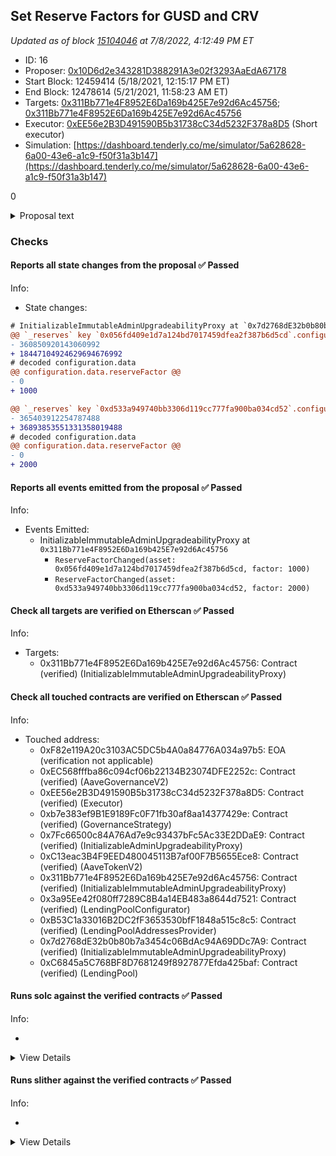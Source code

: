 ## Set Reserve Factors for GUSD and CRV

_Updated as of block [15104046](https://etherscan.io/block/15104046) at 7/8/2022, 4:12:49 PM ET_

- ID: 16
- Proposer: [0x10D6d2e343281D388291A3e02f3293AaEdA67178](https://etherscan.io/address/0x10D6d2e343281D388291A3e02f3293AaEdA67178)
- Start Block: 12459414 (5/18/2021, 12:15:17 PM ET)
- End Block: 12478614 (5/21/2021, 11:58:23 AM ET)
- Targets: [0x311Bb771e4F8952E6Da169b425E7e92d6Ac45756](https://etherscan.io/address/0x311Bb771e4F8952E6Da169b425E7e92d6Ac45756#code); [0x311Bb771e4F8952E6Da169b425E7e92d6Ac45756](https://etherscan.io/address/0x311Bb771e4F8952E6Da169b425E7e92d6Ac45756#code)
- Executor: [0xEE56e2B3D491590B5b31738cC34d5232F378a8D5](https://etherscan.io/address/0xEE56e2B3D491590B5b31738cC34d5232F378a8D5) (Short executor)
- Simulation: [https://dashboard.tenderly.co/me/simulator/5a628628-6a00-43e6-a1c9-f50f31a3b147](https://dashboard.tenderly.co/me/simulator/5a628628-6a00-43e6-a1c9-f50f31a3b147)

0

<details>
  <summary>Proposal text</summary>

## AIP rationale

The reserveFactor allows the FeeCollector smart contract to receive a part of interests paid by takers of liquidity, each asset on AAve has it's own reserveFactor set.

AIP-5 and AIP-6 creators didn't set a reserve factor for GUSD and CRV, which means protocol is not receiving anything from the outstanding debt on these assets.

This AIP purpose is to update the reserveFactor of the assets GUSD and CRV.

- GUSD from 0% to 10%

- CRV from 0% to 20%

# ARC content in short

- Set ReserveFactor for GUSD to 10% and CRV to 20%

# Relevant Links

- AIP-5 CRV Listing https://app.aave.com/governance/0-QmNfU4FMdQriJVQeqQTNxgY63iSJVh8yCJf8aFDkQDjaLQ

- AIP-6 GUSD Listing https://app.aave.com/governance/1-QmQ5tK5cgVE9nws1NCSqd5gn4sxiEvWra3G4mXHZg8pnMR

- Aavenomics : https://docs.aave.com/aavenomics/

## Implementations details

call setReserveFactor(0x056fd409e1d7a124bd7017459dfea2f387b6d5cd, 1000)
call setReserveFactor(0xD533a949740bb3306d119CC777fa900bA034cd52, 2000)

On the lending pool configurator contract

https://etherscan.io/address/0x311bb771e4f8952e6da169b425e7e92d6ac45756

## Copyright

Copyright and related rights waived via [CC0](https://creativecommons.org/publicdomain/zero/1.0/).

</details>

### Checks

#### Reports all state changes from the proposal ✅ Passed

Info:

- State changes:

```diff
# InitializableImmutableAdminUpgradeabilityProxy at `0x7d2768dE32b0b80b7a3454c06BdAc94A69DDc7A9`
@@ `_reserves` key `0x056fd409e1d7a124bd7017459dfea2f387b6d5cd`.configuration.data @@
- 360850920143060992
+ 18447104924629694676992
# decoded configuration.data
@@ configuration.data.reserveFactor @@
- 0
+ 1000

@@ `_reserves` key `0xd533a949740bb3306d119cc777fa900ba034cd52`.configuration.data @@
- 365403912254787488
+ 36893853551331358019488
# decoded configuration.data
@@ configuration.data.reserveFactor @@
- 0
+ 2000

```

#### Reports all events emitted from the proposal ✅ Passed

Info:

- Events Emitted:
  - InitializableImmutableAdminUpgradeabilityProxy at `0x311Bb771e4F8952E6Da169b425E7e92d6Ac45756`
    - `ReserveFactorChanged(asset: 0x056fd409e1d7a124bd7017459dfea2f387b6d5cd, factor: 1000)`
    - `ReserveFactorChanged(asset: 0xd533a949740bb3306d119cc777fa900ba034cd52, factor: 2000)`

#### Check all targets are verified on Etherscan ✅ Passed

Info:

- Targets:
  - 0x311Bb771e4F8952E6Da169b425E7e92d6Ac45756: Contract (verified) (InitializableImmutableAdminUpgradeabilityProxy)

#### Check all touched contracts are verified on Etherscan ✅ Passed

Info:

- Touched address:
  - 0xF82e119A20c3103AC5DC5b4A0a84776A034a97b5: EOA (verification not applicable)
  - 0xEC568fffba86c094cf06b22134B23074DFE2252c: Contract (verified) (AaveGovernanceV2)
  - 0xEE56e2B3D491590B5b31738cC34d5232F378a8D5: Contract (verified) (Executor)
  - 0xb7e383ef9B1E9189Fc0F71fb30af8aa14377429e: Contract (verified) (GovernanceStrategy)
  - 0x7Fc66500c84A76Ad7e9c93437bFc5Ac33E2DDaE9: Contract (verified) (InitializableAdminUpgradeabilityProxy)
  - 0xC13eac3B4F9EED480045113B7af00F7B5655Ece8: Contract (verified) (AaveTokenV2)
  - 0x311Bb771e4F8952E6Da169b425E7e92d6Ac45756: Contract (verified) (InitializableImmutableAdminUpgradeabilityProxy)
  - 0x3a95Ee42f080ff7289C8B4a14EB483a8644d7521: Contract (verified) (LendingPoolConfigurator)
  - 0xB53C1a33016B2DC2fF3653530bfF1848a515c8c5: Contract (verified) (LendingPoolAddressesProvider)
  - 0x7d2768dE32b0b80b7a3454c06BdAc94A69DDc7A9: Contract (verified) (InitializableImmutableAdminUpgradeabilityProxy)
  - 0xC6845a5C768BF8D7681249f8927877Efda425baf: Contract (verified) (LendingPool)

#### Runs solc against the verified contracts ✅ Passed

Info:

-

<details>
<summary>View Details</summary>
Compiler warnings for InitializableImmutableAdminUpgradeabilityProxy at `0x311Bb771e4F8952E6Da169b425E7e92d6Ac45756`

<details>
<summary>View warnings for InitializableImmutableAdminUpgradeabilityProxy at `0x311Bb771e4F8952E6Da169b425E7e92d6Ac45756`</summary>

```
ERROR:CryticCompile:Etherscan API rate limit exceeded
ERROR:CryticCompile:Etherscan api rate limit exceeded
```

</details>

- Compiler warnings for LendingPoolConfigurator at `0x3a95Ee42f080ff7289C8B4a14EB483a8644d7521`

<details>
<summary>View warnings for LendingPoolConfigurator at `0x3a95Ee42f080ff7289C8B4a14EB483a8644d7521`</summary>

```
WARNING:CryticCompile:Warning: contracts/dependencies/openzeppelin/upgradeability/InitializableUpgradeabilityProxy.sol:11:1: Warning: This contract has a payable fallback function, but no receive ether function. Consider adding a receive ether function.
contract InitializableUpgradeabilityProxy is BaseUpgradeabilityProxy {
^ (Relevant source part starts here and spans across multiple lines).
contracts/dependencies/openzeppelin/upgradeability/Proxy.sol:16:3: The payable fallback function is defined here.
  fallback() external payable {
  ^ (Relevant source part starts here and spans across multiple lines).

Warning: contracts/protocol/libraries/aave-upgradeability/BaseImmutableAdminUpgradeabilityProxy.sol:16:1: Warning: This contract has a payable fallback function, but no receive ether function. Consider adding a receive ether function.
contract BaseImmutableAdminUpgradeabilityProxy is BaseUpgradeabilityProxy {
^ (Relevant source part starts here and spans across multiple lines).
contracts/dependencies/openzeppelin/upgradeability/Proxy.sol:16:3: The payable fallback function is defined here.
  fallback() external payable {
  ^ (Relevant source part starts here and spans across multiple lines).

Warning: contracts/protocol/libraries/aave-upgradeability/InitializableImmutableAdminUpgradeabilityProxy.sol:11:1: Warning: This contract has a payable fallback function, but no receive ether function. Consider adding a receive ether function.
contract InitializableImmutableAdminUpgradeabilityProxy is
^ (Relevant source part starts here and spans across multiple lines).
contracts/dependencies/openzeppelin/upgradeability/Proxy.sol:16:3: The payable fallback function is defined here.
  fallback() external payable {
  ^ (Relevant source part starts here and spans across multiple lines).


```

</details>

- Compiler warnings for InitializableImmutableAdminUpgradeabilityProxy at `0x7d2768dE32b0b80b7a3454c06BdAc94A69DDc7A9`

<details>
<summary>View warnings for InitializableImmutableAdminUpgradeabilityProxy at `0x7d2768dE32b0b80b7a3454c06BdAc94A69DDc7A9`</summary>

```
WARNING:CryticCompile:Warning: contracts/dependencies/openzeppelin/upgradeability/InitializableUpgradeabilityProxy.sol:11:1: Warning: This contract has a payable fallback function, but no receive ether function. Consider adding a receive ether function.
contract InitializableUpgradeabilityProxy is BaseUpgradeabilityProxy {
^ (Relevant source part starts here and spans across multiple lines).
contracts/dependencies/openzeppelin/upgradeability/Proxy.sol:16:3: The payable fallback function is defined here.
  fallback() external payable {
  ^ (Relevant source part starts here and spans across multiple lines).

Warning: contracts/protocol/libraries/aave-upgradeability/BaseImmutableAdminUpgradeabilityProxy.sol:16:1: Warning: This contract has a payable fallback function, but no receive ether function. Consider adding a receive ether function.
contract BaseImmutableAdminUpgradeabilityProxy is BaseUpgradeabilityProxy {
^ (Relevant source part starts here and spans across multiple lines).
contracts/dependencies/openzeppelin/upgradeability/Proxy.sol:16:3: The payable fallback function is defined here.
  fallback() external payable {
  ^ (Relevant source part starts here and spans across multiple lines).

Warning: contracts/protocol/libraries/aave-upgradeability/InitializableImmutableAdminUpgradeabilityProxy.sol:11:1: Warning: This contract has a payable fallback function, but no receive ether function. Consider adding a receive ether function.
contract InitializableImmutableAdminUpgradeabilityProxy is
^ (Relevant source part starts here and spans across multiple lines).
contracts/dependencies/openzeppelin/upgradeability/Proxy.sol:16:3: The payable fallback function is defined here.
  fallback() external payable {
  ^ (Relevant source part starts here and spans across multiple lines).


```

</details>

- Compiler warnings for InitializableAdminUpgradeabilityProxy at `0x7Fc66500c84A76Ad7e9c93437bFc5Ac33E2DDaE9`

<details>
<summary>View warnings for InitializableAdminUpgradeabilityProxy at `0x7Fc66500c84A76Ad7e9c93437bFc5Ac33E2DDaE9`</summary>

```
ERROR:CryticCompile:Etherscan API rate limit exceeded
ERROR:CryticCompile:Etherscan api rate limit exceeded
```

</details>

- Compiler warnings for LendingPoolAddressesProvider at `0xB53C1a33016B2DC2fF3653530bfF1848a515c8c5`

<details>
<summary>View warnings for LendingPoolAddressesProvider at `0xB53C1a33016B2DC2fF3653530bfF1848a515c8c5`</summary>

```
ERROR:CryticCompile:Etherscan API rate limit exceeded
ERROR:CryticCompile:Etherscan api rate limit exceeded
```

</details>

- No compiler warnings for GovernanceStrategy at `0xb7e383ef9B1E9189Fc0F71fb30af8aa14377429e`
- Compiler warnings for AaveTokenV2 (Aave Token) at `0xC13eac3B4F9EED480045113B7af00F7B5655Ece8`

<details>
<summary>View warnings for AaveTokenV2 (Aave Token) at `0xC13eac3B4F9EED480045113B7af00F7B5655Ece8`</summary>

```
ERROR:CryticCompile:Etherscan API rate limit exceeded
ERROR:CryticCompile:Etherscan api rate limit exceeded
```

</details>

- Compiler warnings for LendingPool at `0xC6845a5C768BF8D7681249f8927877Efda425baf`

<details>
<summary>View warnings for LendingPool at `0xC6845a5C768BF8D7681249f8927877Efda425baf`</summary>

```
ERROR:CryticCompile:Etherscan API rate limit exceeded
ERROR:CryticCompile:Etherscan api rate limit exceeded
```

</details>

</details>

#### Runs slither against the verified contracts ✅ Passed

Info:

-

<details>
<summary>View Details</summary>
Slither report for InitializableImmutableAdminUpgradeabilityProxy at `0x311Bb771e4F8952E6Da169b425E7e92d6Ac45756`

<details>
<summary>View report for InitializableImmutableAdminUpgradeabilityProxy at `0x311Bb771e4F8952E6Da169b425E7e92d6Ac45756`</summary>

```
Etherscan API rate limit exceeded
Traceback (most recent call last):
  File "/opt/hostedtoolcache/Python/3.10.5/x64/lib/python3.10/site-packages/slither/__main__.py", line 744, in main_impl
    ) = process_all(filename, args, detector_classes, printer_classes)
  File "/opt/hostedtoolcache/Python/3.10.5/x64/lib/python3.10/site-packages/slither/__main__.py", line 76, in process_all
    compilations = compile_all(target, **vars(args))
  File "/opt/hostedtoolcache/Python/3.10.5/x64/lib/python3.10/site-packages/crytic_compile/crytic_compile.py", line 637, in compile_all
    compilations.append(CryticCompile(target, **kwargs))
  File "/opt/hostedtoolcache/Python/3.10.5/x64/lib/python3.10/site-packages/crytic_compile/crytic_compile.py", line 117, in __init__
    self._compile(**kwargs)
  File "/opt/hostedtoolcache/Python/3.10.5/x64/lib/python3.10/site-packages/crytic_compile/crytic_compile.py", line 548, in _compile
    self._platform.compile(self, **kwargs)
  File "/opt/hostedtoolcache/Python/3.10.5/x64/lib/python3.10/site-packages/crytic_compile/platform/etherscan.py", line 248, in compile
    raise InvalidCompilation("Etherscan api rate limit exceeded")
crytic_compile.platform.exceptions.InvalidCompilation: Etherscan api rate limit exceeded
None
Error in 0x311Bb771e4F8952E6Da169b425E7e92d6Ac45756
Traceback (most recent call last):
  File "/opt/hostedtoolcache/Python/3.10.5/x64/lib/python3.10/site-packages/slither/__main__.py", line 744, in main_impl
    ) = process_all(filename, args, detector_classes, printer_classes)
  File "/opt/hostedtoolcache/Python/3.10.5/x64/lib/python3.10/site-packages/slither/__main__.py", line 76, in process_all
    compilations = compile_all(target, **vars(args))
  File "/opt/hostedtoolcache/Python/3.10.5/x64/lib/python3.10/site-packages/crytic_compile/crytic_compile.py", line 637, in compile_all
    compilations.append(CryticCompile(target, **kwargs))
  File "/opt/hostedtoolcache/Python/3.10.5/x64/lib/python3.10/site-packages/crytic_compile/crytic_compile.py", line 117, in __init__
    self._compile(**kwargs)
  File "/opt/hostedtoolcache/Python/3.10.5/x64/lib/python3.10/site-packages/crytic_compile/crytic_compile.py", line 548, in _compile
    self._platform.compile(self, **kwargs)
  File "/opt/hostedtoolcache/Python/3.10.5/x64/lib/python3.10/site-packages/crytic_compile/platform/etherscan.py", line 248, in compile
    raise InvalidCompilation("Etherscan api rate limit exceeded")
crytic_compile.platform.exceptions.InvalidCompilation: Etherscan api rate limit exceeded

```

</details>

- Slither report for LendingPoolConfigurator at `0x3a95Ee42f080ff7289C8B4a14EB483a8644d7521`

<details>
<summary>View report for LendingPoolConfigurator at `0x3a95Ee42f080ff7289C8B4a14EB483a8644d7521`</summary>

```
Warning: contracts/dependencies/openzeppelin/upgradeability/InitializableUpgradeabilityProxy.sol:11:1: Warning: This contract has a payable fallback function, but no receive ether function. Consider adding a receive ether function.
contract InitializableUpgradeabilityProxy is BaseUpgradeabilityProxy {
^ (Relevant source part starts here and spans across multiple lines).
contracts/dependencies/openzeppelin/upgradeability/Proxy.sol:16:3: The payable fallback function is defined here.
  fallback() external payable {
  ^ (Relevant source part starts here and spans across multiple lines).

Warning: contracts/protocol/libraries/aave-upgradeability/BaseImmutableAdminUpgradeabilityProxy.sol:16:1: Warning: This contract has a payable fallback function, but no receive ether function. Consider adding a receive ether function.
contract BaseImmutableAdminUpgradeabilityProxy is BaseUpgradeabilityProxy {
^ (Relevant source part starts here and spans across multiple lines).
contracts/dependencies/openzeppelin/upgradeability/Proxy.sol:16:3: The payable fallback function is defined here.
  fallback() external payable {
  ^ (Relevant source part starts here and spans across multiple lines).

Warning: contracts/protocol/libraries/aave-upgradeability/InitializableImmutableAdminUpgradeabilityProxy.sol:11:1: Warning: This contract has a payable fallback function, but no receive ether function. Consider adding a receive ether function.
contract InitializableImmutableAdminUpgradeabilityProxy is
^ (Relevant source part starts here and spans across multiple lines).
contracts/dependencies/openzeppelin/upgradeability/Proxy.sol:16:3: The payable fallback function is defined here.
  fallback() external payable {
  ^ (Relevant source part starts here and spans across multiple lines).


[91m
InitializableUpgradeabilityProxy.initialize(address,bytes) (contracts/dependencies/openzeppelin/upgradeability/InitializableUpgradeabilityProxy.sol#20-28) uses delegatecall to a input-controlled function id
	- (success) = _logic.delegatecall(_data) (contracts/dependencies/openzeppelin/upgradeability/InitializableUpgradeabilityProxy.sol#25)
Reference: https://github.com/crytic/slither/wiki/Detector-Documentation#controlled-delegatecall[0m
[93m
LendingPoolConfigurator._checkNoLiquidity(address) (contracts/protocol/lendingpool/LendingPoolConfigurator.sol#552-561) uses a dangerous strict equality:
	- require(bool,string)(availableLiquidity == 0 && reserveData.currentLiquidityRate == 0,Errors.LPC_RESERVE_LIQUIDITY_NOT_0) (contracts/protocol/lendingpool/LendingPoolConfigurator.sol#557-560)
Reference: https://github.com/crytic/slither/wiki/Detector-Documentation#dangerous-strict-equalities[0m
[92m
BaseImmutableAdminUpgradeabilityProxy.constructor(address).admin (contracts/protocol/libraries/aave-upgradeability/BaseImmutableAdminUpgradeabilityProxy.sol#19) shadows:
	- BaseImmutableAdminUpgradeabilityProxy.admin() (contracts/protocol/libraries/aave-upgradeability/BaseImmutableAdminUpgradeabilityProxy.sol#34-36) (function)
InitializableImmutableAdminUpgradeabilityProxy.constructor(address).admin (contracts/protocol/libraries/aave-upgradeability/InitializableImmutableAdminUpgradeabilityProxy.sol#15) shadows:
	- BaseImmutableAdminUpgradeabilityProxy.admin() (contracts/protocol/libraries/aave-upgradeability/BaseImmutableAdminUpgradeabilityProxy.sol#34-36) (function)
Reference: https://github.com/crytic/slither/wiki/Detector-Documentation#local-variable-shadowing[0m
[92m
InitializableUpgradeabilityProxy.initialize(address,bytes)._logic (contracts/dependencies/openzeppelin/upgradeability/InitializableUpgradeabilityProxy.sol#20) lacks a zero-check on :
		- (success) = _logic.delegatecall(_data) (contracts/dependencies/openzeppelin/upgradeability/InitializableUpgradeabilityProxy.sol#25)
BaseImmutableAdminUpgradeabilityProxy.upgradeToAndCall(address,bytes).newImplementation (contracts/protocol/libraries/aave-upgradeability/BaseImmutableAdminUpgradeabilityProxy.sol#63) lacks a zero-check on :
		- (success) = newImplementation.delegatecall(data) (contracts/protocol/libraries/aave-upgradeability/BaseImmutableAdminUpgradeabilityProxy.sol#69)
Reference: https://github.com/crytic/slither/wiki/Detector-Documentation#missing-zero-address-validation[0m
[92m
Modifier BaseImmutableAdminUpgradeabilityProxy.ifAdmin() (contracts/protocol/libraries/aave-upgradeability/BaseImmutableAdminUpgradeabilityProxy.sol#23-29) does not always execute _; or revertReference: https://github.com/crytic/slither/wiki/Detector-Documentation#incorrect-modifier[0m
[92m
Reentrancy in LendingPoolConfigurator.activateReserve(address) (contracts/protocol/lendingpool/LendingPoolConfigurator.sol#421-429):
	External calls:
	- pool.setConfiguration(asset,currentConfig.data) (contracts/protocol/lendingpool/LendingPoolConfigurator.sol#426)
	Event emitted after the call(s):
	- ReserveActivated(asset) (contracts/protocol/lendingpool/LendingPoolConfigurator.sol#428)
Reentrancy in LendingPoolConfigurator.configureReserveAsCollateral(address,uint256,uint256,uint256) (contracts/protocol/lendingpool/LendingPoolConfigurator.sol#345-387):
	External calls:
	- pool.setConfiguration(asset,currentConfig.data) (contracts/protocol/lendingpool/LendingPoolConfigurator.sol#384)
	Event emitted after the call(s):
	- CollateralConfigurationChanged(asset,ltv,liquidationThreshold,liquidationBonus) (contracts/protocol/lendingpool/LendingPoolConfigurator.sol#386)
Reentrancy in LendingPoolConfigurator.deactivateReserve(address) (contracts/protocol/lendingpool/LendingPoolConfigurator.sol#435-445):
	External calls:
	- pool.setConfiguration(asset,currentConfig.data) (contracts/protocol/lendingpool/LendingPoolConfigurator.sol#442)
	Event emitted after the call(s):
	- ReserveDeactivated(asset) (contracts/protocol/lendingpool/LendingPoolConfigurator.sol#444)
Reentrancy in LendingPoolConfigurator.disableBorrowingOnReserve(address) (contracts/protocol/lendingpool/LendingPoolConfigurator.sol#327-334):
	External calls:
	- pool.setConfiguration(asset,currentConfig.data) (contracts/protocol/lendingpool/LendingPoolConfigurator.sol#332)
	Event emitted after the call(s):
	- BorrowingDisabledOnReserve(asset) (contracts/protocol/lendingpool/LendingPoolConfigurator.sol#333)
Reentrancy in LendingPoolConfigurator.disableReserveStableRate(address) (contracts/protocol/lendingpool/LendingPoolConfigurator.sol#407-415):
	External calls:
	- pool.setConfiguration(asset,currentConfig.data) (contracts/protocol/lendingpool/LendingPoolConfigurator.sol#412)
	Event emitted after the call(s):
	- StableRateDisabledOnReserve(asset) (contracts/protocol/lendingpool/LendingPoolConfigurator.sol#414)
Reentrancy in LendingPoolConfigurator.enableBorrowingOnReserve(address,bool) (contracts/protocol/lendingpool/LendingPoolConfigurator.sol#309-321):
	External calls:
	- pool.setConfiguration(asset,currentConfig.data) (contracts/protocol/lendingpool/LendingPoolConfigurator.sol#318)
	Event emitted after the call(s):
	- BorrowingEnabledOnReserve(asset,stableBorrowRateEnabled) (contracts/protocol/lendingpool/LendingPoolConfigurator.sol#320)
Reentrancy in LendingPoolConfigurator.enableReserveStableRate(address) (contracts/protocol/lendingpool/LendingPoolConfigurator.sol#393-401):
	External calls:
	- pool.setConfiguration(asset,currentConfig.data) (contracts/protocol/lendingpool/LendingPoolConfigurator.sol#398)
	Event emitted after the call(s):
	- StableRateEnabledOnReserve(asset) (contracts/protocol/lendingpool/LendingPoolConfigurator.sol#400)
Reentrancy in LendingPoolConfigurator.freezeReserve(address) (contracts/protocol/lendingpool/LendingPoolConfigurator.sol#452-460):
	External calls:
	- pool.setConfiguration(asset,currentConfig.data) (contracts/protocol/lendingpool/LendingPoolConfigurator.sol#457)
	Event emitted after the call(s):
	- ReserveFrozen(asset) (contracts/protocol/lendingpool/LendingPoolConfigurator.sol#459)
Reentrancy in LendingPoolConfigurator.initReserve(address,address,address,uint8,address) (contracts/protocol/lendingpool/LendingPoolConfigurator.sol#201-263):
	External calls:
	- aTokenProxyAddress = _initTokenWithProxy(aTokenImpl,underlyingAssetDecimals) (contracts/protocol/lendingpool/LendingPoolConfigurator.sol#231)
		- proxy.initialize(implementation,params) (contracts/protocol/lendingpool/LendingPoolConfigurator.sol#524)
	- stableDebtTokenProxyAddress = _initTokenWithProxy(stableDebtTokenImpl,underlyingAssetDecimals) (contracts/protocol/lendingpool/LendingPoolConfigurator.sol#233-234)
		- proxy.initialize(implementation,params) (contracts/protocol/lendingpool/LendingPoolConfigurator.sol#524)
	- variableDebtTokenProxyAddress = _initTokenWithProxy(variableDebtTokenImpl,underlyingAssetDecimals) (contracts/protocol/lendingpool/LendingPoolConfigurator.sol#236-237)
		- proxy.initialize(implementation,params) (contracts/protocol/lendingpool/LendingPoolConfigurator.sol#524)
	- pool.initReserve(asset,aTokenProxyAddress,stableDebtTokenProxyAddress,variableDebtTokenProxyAddress,interestRateStrategyAddress) (contracts/protocol/lendingpool/LendingPoolConfigurator.sol#239-245)
	- pool.setConfiguration(asset,currentConfig.data) (contracts/protocol/lendingpool/LendingPoolConfigurator.sol#254)
	Event emitted after the call(s):
	- ReserveInitialized(asset,aTokenProxyAddress,stableDebtTokenProxyAddress,variableDebtTokenProxyAddress,interestRateStrategyAddress) (contracts/protocol/lendingpool/LendingPoolConfigurator.sol#256-262)
Reentrancy in LendingPoolConfigurator.setReserveFactor(address,uint256) (contracts/protocol/lendingpool/LendingPoolConfigurator.sol#481-489):
	External calls:
	- pool.setConfiguration(asset,currentConfig.data) (contracts/protocol/lendingpool/LendingPoolConfigurator.sol#486)
	Event emitted after the call(s):
	- ReserveFactorChanged(asset,reserveFactor) (contracts/protocol/lendingpool/LendingPoolConfigurator.sol#488)
Reentrancy in LendingPoolConfigurator.setReserveInterestRateStrategyAddress(address,address) (contracts/protocol/lendingpool/LendingPoolConfigurator.sol#496-502):
	External calls:
	- pool.setReserveInterestRateStrategyAddress(asset,rateStrategyAddress) (contracts/protocol/lendingpool/LendingPoolConfigurator.sol#500)
	Event emitted after the call(s):
	- ReserveInterestRateStrategyChanged(asset,rateStrategyAddress) (contracts/protocol/lendingpool/LendingPoolConfigurator.sol#501)
Reentrancy in LendingPoolConfigurator.unfreezeReserve(address) (contracts/protocol/lendingpool/LendingPoolConfigurator.sol#466-474):
	External calls:
	- pool.setConfiguration(asset,currentConfig.data) (contracts/protocol/lendingpool/LendingPoolConfigurator.sol#471)
	Event emitted after the call(s):
	- ReserveUnfrozen(asset) (contracts/protocol/lendingpool/LendingPoolConfigurator.sol#473)
Reentrancy in LendingPoolConfigurator.updateAToken(address,address) (contracts/protocol/lendingpool/LendingPoolConfigurator.sol#270-276):
	External calls:
	- _upgradeTokenImplementation(asset,reserveData.aTokenAddress,implementation) (contracts/protocol/lendingpool/LendingPoolConfigurator.sol#273)
		- proxy.upgradeToAndCall(implementation,params) (contracts/protocol/lendingpool/LendingPoolConfigurator.sol#549)
	Event emitted after the call(s):
	- ATokenUpgraded(asset,reserveData.aTokenAddress,implementation) (contracts/protocol/lendingpool/LendingPoolConfigurator.sol#275)
Reentrancy in LendingPoolConfigurator.updateStableDebtToken(address,address) (contracts/protocol/lendingpool/LendingPoolConfigurator.sol#283-289):
	External calls:
	- _upgradeTokenImplementation(asset,reserveData.stableDebtTokenAddress,implementation) (contracts/protocol/lendingpool/LendingPoolConfigurator.sol#286)
		- proxy.upgradeToAndCall(implementation,params) (contracts/protocol/lendingpool/LendingPoolConfigurator.sol#549)
	Event emitted after the call(s):
	- StableDebtTokenUpgraded(asset,reserveData.stableDebtTokenAddress,implementation) (contracts/protocol/lendingpool/LendingPoolConfigurator.sol#288)
Reentrancy in LendingPoolConfigurator.updateVariableDebtToken(address,address) (contracts/protocol/lendingpool/LendingPoolConfigurator.sol#296-302):
	External calls:
	- _upgradeTokenImplementation(asset,reserveData.variableDebtTokenAddress,implementation) (contracts/protocol/lendingpool/LendingPoolConfigurator.sol#299)
		- proxy.upgradeToAndCall(implementation,params) (contracts/protocol/lendingpool/LendingPoolConfigurator.sol#549)
	Event emitted after the call(s):
	- VariableDebtTokenUpgraded(asset,reserveData.variableDebtTokenAddress,implementation) (contracts/protocol/lendingpool/LendingPoolConfigurator.sol#301)
Reference: https://github.com/crytic/slither/wiki/Detector-Documentation#reentrancy-vulnerabilities-3[0m
[92m
Address.isContract(address) (contracts/dependencies/openzeppelin/contracts/Address.sol#25-36) uses assembly
	- INLINE ASM (contracts/dependencies/openzeppelin/contracts/Address.sol#32-34)
BaseUpgradeabilityProxy._implementation() (contracts/dependencies/openzeppelin/upgradeability/BaseUpgradeabilityProxy.sol#31-37) uses assembly
	- INLINE ASM (contracts/dependencies/openzeppelin/upgradeability/BaseUpgradeabilityProxy.sol#34-36)
BaseUpgradeabilityProxy._setImplementation(address) (contracts/dependencies/openzeppelin/upgradeability/BaseUpgradeabilityProxy.sol#52-64) uses assembly
	- INLINE ASM (contracts/dependencies/openzeppelin/upgradeability/BaseUpgradeabilityProxy.sol#61-63)
Proxy._delegate(address) (contracts/dependencies/openzeppelin/upgradeability/Proxy.sol#31-55) uses assembly
	- INLINE ASM (contracts/dependencies/openzeppelin/upgradeability/Proxy.sol#33-54)
VersionedInitializable.isConstructor() (contracts/protocol/libraries/aave-upgradeability/VersionedInitializable.sol#61-73) uses assembly
	- INLINE ASM (contracts/protocol/libraries/aave-upgradeability/VersionedInitializable.sol#69-71)
Reference: https://github.com/crytic/slither/wiki/Detector-Documentation#assembly-usage[0m
[92m
Different versions of Solidity are used:
	- Version used: ['0.6.12', '^0.6.0', '^0.6.12']
	- 0.6.12 (contracts/dependencies/openzeppelin/contracts/Address.sol#2)
	- 0.6.12 (contracts/dependencies/openzeppelin/contracts/IERC20.sol#2)
	- 0.6.12 (contracts/dependencies/openzeppelin/contracts/IERC20Detailed.sol#2)
	- 0.6.12 (contracts/dependencies/openzeppelin/contracts/SafeMath.sol#2)
	- 0.6.12 (contracts/dependencies/openzeppelin/upgradeability/BaseUpgradeabilityProxy.sol#2)
	- 0.6.12 (contracts/dependencies/openzeppelin/upgradeability/InitializableUpgradeabilityProxy.sol#2)
	- ^0.6.0 (contracts/dependencies/openzeppelin/upgradeability/Proxy.sol#2)
	- 0.6.12 (contracts/interfaces/ILendingPool.sol#2)
	- ABIEncoderV2 (contracts/interfaces/ILendingPool.sol#3)
	- 0.6.12 (contracts/interfaces/ILendingPoolAddressesProvider.sol#2)
	- ^0.6.12 (contracts/interfaces/ITokenConfiguration.sol#2)
	- 0.6.12 (contracts/protocol/lendingpool/LendingPoolConfigurator.sol#2)
	- ABIEncoderV2 (contracts/protocol/lendingpool/LendingPoolConfigurator.sol#3)
	- 0.6.12 (contracts/protocol/libraries/aave-upgradeability/BaseImmutableAdminUpgradeabilityProxy.sol#2)
	- 0.6.12 (contracts/protocol/libraries/aave-upgradeability/InitializableImmutableAdminUpgradeabilityProxy.sol#2)
	- 0.6.12 (contracts/protocol/libraries/aave-upgradeability/VersionedInitializable.sol#2)
	- 0.6.12 (contracts/protocol/libraries/configuration/ReserveConfiguration.sol#2)
	- 0.6.12 (contracts/protocol/libraries/helpers/Errors.sol#2)
	- 0.6.12 (contracts/protocol/libraries/math/PercentageMath.sol#2)
	- 0.6.12 (contracts/protocol/libraries/types/DataTypes.sol#2)
Reference: https://github.com/crytic/slither/wiki/Detector-Documentation#different-pragma-directives-are-used[0m
[92m
Address.sendValue(address,uint256) (contracts/dependencies/openzeppelin/contracts/Address.sol#54-60) is never used and should be removed
PercentageMath.percentDiv(uint256,uint256) (contracts/protocol/libraries/math/PercentageMath.sol#43-53) is never used and should be removed
ReserveConfiguration.getActive(DataTypes.ReserveConfigurationMap) (contracts/protocol/libraries/configuration/ReserveConfiguration.sol#150-152) is never used and should be removed
ReserveConfiguration.getBorrowingEnabled(DataTypes.ReserveConfigurationMap) (contracts/protocol/libraries/configuration/ReserveConfiguration.sol#190-192) is never used and should be removed
ReserveConfiguration.getDecimals(DataTypes.ReserveConfigurationMap) (contracts/protocol/libraries/configuration/ReserveConfiguration.sol#130-132) is never used and should be removed
ReserveConfiguration.getFlags(DataTypes.ReserveConfigurationMap) (contracts/protocol/libraries/configuration/ReserveConfiguration.sol#251-269) is never used and should be removed
ReserveConfiguration.getFlagsMemory(DataTypes.ReserveConfigurationMap) (contracts/protocol/libraries/configuration/ReserveConfiguration.sol#328-344) is never used and should be removed
ReserveConfiguration.getFrozen(DataTypes.ReserveConfigurationMap) (contracts/protocol/libraries/configuration/ReserveConfiguration.sol#170-172) is never used and should be removed
ReserveConfiguration.getLiquidationBonus(DataTypes.ReserveConfigurationMap) (contracts/protocol/libraries/configuration/ReserveConfiguration.sol#106-112) is never used and should be removed
ReserveConfiguration.getLiquidationThreshold(DataTypes.ReserveConfigurationMap) (contracts/protocol/libraries/configuration/ReserveConfiguration.sol#80-86) is never used and should be removed
ReserveConfiguration.getLtv(DataTypes.ReserveConfigurationMap) (contracts/protocol/libraries/configuration/ReserveConfiguration.sol#55-57) is never used and should be removed
ReserveConfiguration.getParams(DataTypes.ReserveConfigurationMap) (contracts/protocol/libraries/configuration/ReserveConfiguration.sol#276-296) is never used and should be removed
ReserveConfiguration.getReserveFactor(DataTypes.ReserveConfigurationMap) (contracts/protocol/libraries/configuration/ReserveConfiguration.sol#242-244) is never used and should be removed
ReserveConfiguration.getStableRateBorrowingEnabled(DataTypes.ReserveConfigurationMap) (contracts/protocol/libraries/configuration/ReserveConfiguration.sol#213-219) is never used and should be removed
SafeMath.add(uint256,uint256) (contracts/dependencies/openzeppelin/contracts/SafeMath.sol#27-32) is never used and should be removed
SafeMath.div(uint256,uint256) (contracts/dependencies/openzeppelin/contracts/SafeMath.sol#101-103) is never used and should be removed
SafeMath.div(uint256,uint256,string) (contracts/dependencies/openzeppelin/contracts/SafeMath.sol#116-127) is never used and should be removed
SafeMath.mod(uint256,uint256) (contracts/dependencies/openzeppelin/contracts/SafeMath.sol#140-142) is never used and should be removed
SafeMath.mod(uint256,uint256,string) (contracts/dependencies/openzeppelin/contracts/SafeMath.sol#155-162) is never used and should be removed
SafeMath.mul(uint256,uint256) (contracts/dependencies/openzeppelin/contracts/SafeMath.sol#76-88) is never used and should be removed
SafeMath.sub(uint256,uint256) (contracts/dependencies/openzeppelin/contracts/SafeMath.sol#43-45) is never used and should be removed
SafeMath.sub(uint256,uint256,string) (contracts/dependencies/openzeppelin/contracts/SafeMath.sol#56-65) is never used and should be removed
Reference: https://github.com/crytic/slither/wiki/Detector-Documentation#dead-code[0m
[92m
Pragma version^0.6.0 (contracts/dependencies/openzeppelin/upgradeability/Proxy.sol#2) allows old versions
Reference: https://github.com/crytic/slither/wiki/Detector-Documentation#incorrect-versions-of-solidity[0m
[92m
Low level call in Address.sendValue(address,uint256) (contracts/dependencies/openzeppelin/contracts/Address.sol#54-60):
	- (success) = recipient.call{value: amount}() (contracts/dependencies/openzeppelin/contracts/Address.sol#58)
Low level call in InitializableUpgradeabilityProxy.initialize(address,bytes) (contracts/dependencies/openzeppelin/upgradeability/InitializableUpgradeabilityProxy.sol#20-28):
	- (success) = _logic.delegatecall(_data) (contracts/dependencies/openzeppelin/upgradeability/InitializableUpgradeabilityProxy.sol#25)
Low level call in BaseImmutableAdminUpgradeabilityProxy.upgradeToAndCall(address,bytes) (contracts/protocol/libraries/aave-upgradeability/BaseImmutableAdminUpgradeabilityProxy.sol#63-71):
	- (success) = newImplementation.delegatecall(data) (contracts/protocol/libraries/aave-upgradeability/BaseImmutableAdminUpgradeabilityProxy.sol#69)
Reference: https://github.com/crytic/slither/wiki/Detector-Documentation#low-level-calls[0m
[92m
Parameter InitializableUpgradeabilityProxy.initialize(address,bytes)._logic (contracts/dependencies/openzeppelin/upgradeability/InitializableUpgradeabilityProxy.sol#20) is not in mixedCase
Parameter InitializableUpgradeabilityProxy.initialize(address,bytes)._data (contracts/dependencies/openzeppelin/upgradeability/InitializableUpgradeabilityProxy.sol#20) is not in mixedCase
Function ITokenConfiguration.UNDERLYING_ASSET_ADDRESS() (contracts/interfaces/ITokenConfiguration.sol#11) is not in mixedCase
Function ITokenConfiguration.POOL() (contracts/interfaces/ITokenConfiguration.sol#13) is not in mixedCase
Variable BaseImmutableAdminUpgradeabilityProxy.ADMIN (contracts/protocol/libraries/aave-upgradeability/BaseImmutableAdminUpgradeabilityProxy.sol#17) is not in mixedCase
Variable VersionedInitializable.______gap (contracts/protocol/libraries/aave-upgradeability/VersionedInitializable.sol#76) is not in mixedCase
Reference: https://github.com/crytic/slither/wiki/Detector-Documentation#conformance-to-solidity-naming-conventions[0m
[92m
Variable Errors.LP_INCONSISTENT_FLASHLOAN_PARAMS (contracts/protocol/libraries/helpers/Errors.sol#55) is too similar to Errors.VL_INCONSISTENT_FLASHLOAN_PARAMS (contracts/protocol/libraries/helpers/Errors.sol#100)
Reference: https://github.com/crytic/slither/wiki/Detector-Documentation#variable-names-are-too-similar[0m
[92m
VersionedInitializable.______gap (contracts/protocol/libraries/aave-upgradeability/VersionedInitializable.sol#76) is never used in LendingPoolConfigurator (contracts/protocol/lendingpool/LendingPoolConfigurator.sol#25-562)
Reference: https://github.com/crytic/slither/wiki/Detector-Documentation#unused-state-variable[0m
[92m
initialize(address,bytes) should be declared external:
	- InitializableUpgradeabilityProxy.initialize(address,bytes) (contracts/dependencies/openzeppelin/upgradeability/InitializableUpgradeabilityProxy.sol#20-28)
initialize(ILendingPoolAddressesProvider) should be declared external:
	- LendingPoolConfigurator.initialize(ILendingPoolAddressesProvider) (contracts/protocol/lendingpool/LendingPoolConfigurator.sol#188-191)
initReserve(address,address,address,uint8,address) should be declared external:
	- LendingPoolConfigurator.initReserve(address,address,address,uint8,address) (contracts/protocol/lendingpool/LendingPoolConfigurator.sol#201-263)
Reference: https://github.com/crytic/slither/wiki/Detector-Documentation#public-function-that-could-be-declared-external[0m
0x3a95Ee42f080ff7289C8B4a14EB483a8644d7521 analyzed (18 contracts with 78 detectors), 65 result(s) found
```

</details>

- Slither report for InitializableImmutableAdminUpgradeabilityProxy at `0x7d2768dE32b0b80b7a3454c06BdAc94A69DDc7A9`

<details>
<summary>View report for InitializableImmutableAdminUpgradeabilityProxy at `0x7d2768dE32b0b80b7a3454c06BdAc94A69DDc7A9`</summary>

```
Etherscan API rate limit exceeded
Traceback (most recent call last):
  File "/opt/hostedtoolcache/Python/3.10.5/x64/lib/python3.10/site-packages/slither/__main__.py", line 744, in main_impl
    ) = process_all(filename, args, detector_classes, printer_classes)
  File "/opt/hostedtoolcache/Python/3.10.5/x64/lib/python3.10/site-packages/slither/__main__.py", line 76, in process_all
    compilations = compile_all(target, **vars(args))
  File "/opt/hostedtoolcache/Python/3.10.5/x64/lib/python3.10/site-packages/crytic_compile/crytic_compile.py", line 637, in compile_all
    compilations.append(CryticCompile(target, **kwargs))
  File "/opt/hostedtoolcache/Python/3.10.5/x64/lib/python3.10/site-packages/crytic_compile/crytic_compile.py", line 117, in __init__
    self._compile(**kwargs)
  File "/opt/hostedtoolcache/Python/3.10.5/x64/lib/python3.10/site-packages/crytic_compile/crytic_compile.py", line 548, in _compile
    self._platform.compile(self, **kwargs)
  File "/opt/hostedtoolcache/Python/3.10.5/x64/lib/python3.10/site-packages/crytic_compile/platform/etherscan.py", line 248, in compile
    raise InvalidCompilation("Etherscan api rate limit exceeded")
crytic_compile.platform.exceptions.InvalidCompilation: Etherscan api rate limit exceeded
None
Error in 0x7d2768dE32b0b80b7a3454c06BdAc94A69DDc7A9
Traceback (most recent call last):
  File "/opt/hostedtoolcache/Python/3.10.5/x64/lib/python3.10/site-packages/slither/__main__.py", line 744, in main_impl
    ) = process_all(filename, args, detector_classes, printer_classes)
  File "/opt/hostedtoolcache/Python/3.10.5/x64/lib/python3.10/site-packages/slither/__main__.py", line 76, in process_all
    compilations = compile_all(target, **vars(args))
  File "/opt/hostedtoolcache/Python/3.10.5/x64/lib/python3.10/site-packages/crytic_compile/crytic_compile.py", line 637, in compile_all
    compilations.append(CryticCompile(target, **kwargs))
  File "/opt/hostedtoolcache/Python/3.10.5/x64/lib/python3.10/site-packages/crytic_compile/crytic_compile.py", line 117, in __init__
    self._compile(**kwargs)
  File "/opt/hostedtoolcache/Python/3.10.5/x64/lib/python3.10/site-packages/crytic_compile/crytic_compile.py", line 548, in _compile
    self._platform.compile(self, **kwargs)
  File "/opt/hostedtoolcache/Python/3.10.5/x64/lib/python3.10/site-packages/crytic_compile/platform/etherscan.py", line 248, in compile
    raise InvalidCompilation("Etherscan api rate limit exceeded")
crytic_compile.platform.exceptions.InvalidCompilation: Etherscan api rate limit exceeded

```

</details>

- Slither report for InitializableAdminUpgradeabilityProxy at `0x7Fc66500c84A76Ad7e9c93437bFc5Ac33E2DDaE9`

<details>
<summary>View report for InitializableAdminUpgradeabilityProxy at `0x7Fc66500c84A76Ad7e9c93437bFc5Ac33E2DDaE9`</summary>

```
Etherscan API rate limit exceeded
Traceback (most recent call last):
  File "/opt/hostedtoolcache/Python/3.10.5/x64/lib/python3.10/site-packages/slither/__main__.py", line 744, in main_impl
    ) = process_all(filename, args, detector_classes, printer_classes)
  File "/opt/hostedtoolcache/Python/3.10.5/x64/lib/python3.10/site-packages/slither/__main__.py", line 76, in process_all
    compilations = compile_all(target, **vars(args))
  File "/opt/hostedtoolcache/Python/3.10.5/x64/lib/python3.10/site-packages/crytic_compile/crytic_compile.py", line 637, in compile_all
    compilations.append(CryticCompile(target, **kwargs))
  File "/opt/hostedtoolcache/Python/3.10.5/x64/lib/python3.10/site-packages/crytic_compile/crytic_compile.py", line 117, in __init__
    self._compile(**kwargs)
  File "/opt/hostedtoolcache/Python/3.10.5/x64/lib/python3.10/site-packages/crytic_compile/crytic_compile.py", line 548, in _compile
    self._platform.compile(self, **kwargs)
  File "/opt/hostedtoolcache/Python/3.10.5/x64/lib/python3.10/site-packages/crytic_compile/platform/etherscan.py", line 248, in compile
    raise InvalidCompilation("Etherscan api rate limit exceeded")
crytic_compile.platform.exceptions.InvalidCompilation: Etherscan api rate limit exceeded
None
Error in 0x7Fc66500c84A76Ad7e9c93437bFc5Ac33E2DDaE9
Traceback (most recent call last):
  File "/opt/hostedtoolcache/Python/3.10.5/x64/lib/python3.10/site-packages/slither/__main__.py", line 744, in main_impl
    ) = process_all(filename, args, detector_classes, printer_classes)
  File "/opt/hostedtoolcache/Python/3.10.5/x64/lib/python3.10/site-packages/slither/__main__.py", line 76, in process_all
    compilations = compile_all(target, **vars(args))
  File "/opt/hostedtoolcache/Python/3.10.5/x64/lib/python3.10/site-packages/crytic_compile/crytic_compile.py", line 637, in compile_all
    compilations.append(CryticCompile(target, **kwargs))
  File "/opt/hostedtoolcache/Python/3.10.5/x64/lib/python3.10/site-packages/crytic_compile/crytic_compile.py", line 117, in __init__
    self._compile(**kwargs)
  File "/opt/hostedtoolcache/Python/3.10.5/x64/lib/python3.10/site-packages/crytic_compile/crytic_compile.py", line 548, in _compile
    self._platform.compile(self, **kwargs)
  File "/opt/hostedtoolcache/Python/3.10.5/x64/lib/python3.10/site-packages/crytic_compile/platform/etherscan.py", line 248, in compile
    raise InvalidCompilation("Etherscan api rate limit exceeded")
crytic_compile.platform.exceptions.InvalidCompilation: Etherscan api rate limit exceeded

```

</details>

- Slither report for LendingPoolAddressesProvider at `0xB53C1a33016B2DC2fF3653530bfF1848a515c8c5`

<details>
<summary>View report for LendingPoolAddressesProvider at `0xB53C1a33016B2DC2fF3653530bfF1848a515c8c5`</summary>

```
Etherscan API rate limit exceeded
Traceback (most recent call last):
  File "/opt/hostedtoolcache/Python/3.10.5/x64/lib/python3.10/site-packages/slither/__main__.py", line 744, in main_impl
    ) = process_all(filename, args, detector_classes, printer_classes)
  File "/opt/hostedtoolcache/Python/3.10.5/x64/lib/python3.10/site-packages/slither/__main__.py", line 76, in process_all
    compilations = compile_all(target, **vars(args))
  File "/opt/hostedtoolcache/Python/3.10.5/x64/lib/python3.10/site-packages/crytic_compile/crytic_compile.py", line 637, in compile_all
    compilations.append(CryticCompile(target, **kwargs))
  File "/opt/hostedtoolcache/Python/3.10.5/x64/lib/python3.10/site-packages/crytic_compile/crytic_compile.py", line 117, in __init__
    self._compile(**kwargs)
  File "/opt/hostedtoolcache/Python/3.10.5/x64/lib/python3.10/site-packages/crytic_compile/crytic_compile.py", line 548, in _compile
    self._platform.compile(self, **kwargs)
  File "/opt/hostedtoolcache/Python/3.10.5/x64/lib/python3.10/site-packages/crytic_compile/platform/etherscan.py", line 248, in compile
    raise InvalidCompilation("Etherscan api rate limit exceeded")
crytic_compile.platform.exceptions.InvalidCompilation: Etherscan api rate limit exceeded
None
Error in 0xB53C1a33016B2DC2fF3653530bfF1848a515c8c5
Traceback (most recent call last):
  File "/opt/hostedtoolcache/Python/3.10.5/x64/lib/python3.10/site-packages/slither/__main__.py", line 744, in main_impl
    ) = process_all(filename, args, detector_classes, printer_classes)
  File "/opt/hostedtoolcache/Python/3.10.5/x64/lib/python3.10/site-packages/slither/__main__.py", line 76, in process_all
    compilations = compile_all(target, **vars(args))
  File "/opt/hostedtoolcache/Python/3.10.5/x64/lib/python3.10/site-packages/crytic_compile/crytic_compile.py", line 637, in compile_all
    compilations.append(CryticCompile(target, **kwargs))
  File "/opt/hostedtoolcache/Python/3.10.5/x64/lib/python3.10/site-packages/crytic_compile/crytic_compile.py", line 117, in __init__
    self._compile(**kwargs)
  File "/opt/hostedtoolcache/Python/3.10.5/x64/lib/python3.10/site-packages/crytic_compile/crytic_compile.py", line 548, in _compile
    self._platform.compile(self, **kwargs)
  File "/opt/hostedtoolcache/Python/3.10.5/x64/lib/python3.10/site-packages/crytic_compile/platform/etherscan.py", line 248, in compile
    raise InvalidCompilation("Etherscan api rate limit exceeded")
crytic_compile.platform.exceptions.InvalidCompilation: Etherscan api rate limit exceeded

```

</details>

- Slither report for GovernanceStrategy at `0xb7e383ef9B1E9189Fc0F71fb30af8aa14377429e`

<details>
<summary>View report for GovernanceStrategy at `0xb7e383ef9B1E9189Fc0F71fb30af8aa14377429e`</summary>

```
Etherscan API rate limit exceeded
Traceback (most recent call last):
  File "/opt/hostedtoolcache/Python/3.10.5/x64/lib/python3.10/site-packages/slither/__main__.py", line 744, in main_impl
    ) = process_all(filename, args, detector_classes, printer_classes)
  File "/opt/hostedtoolcache/Python/3.10.5/x64/lib/python3.10/site-packages/slither/__main__.py", line 76, in process_all
    compilations = compile_all(target, **vars(args))
  File "/opt/hostedtoolcache/Python/3.10.5/x64/lib/python3.10/site-packages/crytic_compile/crytic_compile.py", line 637, in compile_all
    compilations.append(CryticCompile(target, **kwargs))
  File "/opt/hostedtoolcache/Python/3.10.5/x64/lib/python3.10/site-packages/crytic_compile/crytic_compile.py", line 117, in __init__
    self._compile(**kwargs)
  File "/opt/hostedtoolcache/Python/3.10.5/x64/lib/python3.10/site-packages/crytic_compile/crytic_compile.py", line 548, in _compile
    self._platform.compile(self, **kwargs)
  File "/opt/hostedtoolcache/Python/3.10.5/x64/lib/python3.10/site-packages/crytic_compile/platform/etherscan.py", line 248, in compile
    raise InvalidCompilation("Etherscan api rate limit exceeded")
crytic_compile.platform.exceptions.InvalidCompilation: Etherscan api rate limit exceeded
None
Error in 0xb7e383ef9B1E9189Fc0F71fb30af8aa14377429e
Traceback (most recent call last):
  File "/opt/hostedtoolcache/Python/3.10.5/x64/lib/python3.10/site-packages/slither/__main__.py", line 744, in main_impl
    ) = process_all(filename, args, detector_classes, printer_classes)
  File "/opt/hostedtoolcache/Python/3.10.5/x64/lib/python3.10/site-packages/slither/__main__.py", line 76, in process_all
    compilations = compile_all(target, **vars(args))
  File "/opt/hostedtoolcache/Python/3.10.5/x64/lib/python3.10/site-packages/crytic_compile/crytic_compile.py", line 637, in compile_all
    compilations.append(CryticCompile(target, **kwargs))
  File "/opt/hostedtoolcache/Python/3.10.5/x64/lib/python3.10/site-packages/crytic_compile/crytic_compile.py", line 117, in __init__
    self._compile(**kwargs)
  File "/opt/hostedtoolcache/Python/3.10.5/x64/lib/python3.10/site-packages/crytic_compile/crytic_compile.py", line 548, in _compile
    self._platform.compile(self, **kwargs)
  File "/opt/hostedtoolcache/Python/3.10.5/x64/lib/python3.10/site-packages/crytic_compile/platform/etherscan.py", line 248, in compile
    raise InvalidCompilation("Etherscan api rate limit exceeded")
crytic_compile.platform.exceptions.InvalidCompilation: Etherscan api rate limit exceeded

```

</details>

- Slither report for AaveTokenV2 (Aave Token) at `0xC13eac3B4F9EED480045113B7af00F7B5655Ece8`

<details>
<summary>View report for AaveTokenV2 (Aave Token) at `0xC13eac3B4F9EED480045113B7af00F7B5655Ece8`</summary>

```
Etherscan API rate limit exceeded
Traceback (most recent call last):
  File "/opt/hostedtoolcache/Python/3.10.5/x64/lib/python3.10/site-packages/slither/__main__.py", line 744, in main_impl
    ) = process_all(filename, args, detector_classes, printer_classes)
  File "/opt/hostedtoolcache/Python/3.10.5/x64/lib/python3.10/site-packages/slither/__main__.py", line 76, in process_all
    compilations = compile_all(target, **vars(args))
  File "/opt/hostedtoolcache/Python/3.10.5/x64/lib/python3.10/site-packages/crytic_compile/crytic_compile.py", line 637, in compile_all
    compilations.append(CryticCompile(target, **kwargs))
  File "/opt/hostedtoolcache/Python/3.10.5/x64/lib/python3.10/site-packages/crytic_compile/crytic_compile.py", line 117, in __init__
    self._compile(**kwargs)
  File "/opt/hostedtoolcache/Python/3.10.5/x64/lib/python3.10/site-packages/crytic_compile/crytic_compile.py", line 548, in _compile
    self._platform.compile(self, **kwargs)
  File "/opt/hostedtoolcache/Python/3.10.5/x64/lib/python3.10/site-packages/crytic_compile/platform/etherscan.py", line 248, in compile
    raise InvalidCompilation("Etherscan api rate limit exceeded")
crytic_compile.platform.exceptions.InvalidCompilation: Etherscan api rate limit exceeded
None
Error in 0xC13eac3B4F9EED480045113B7af00F7B5655Ece8
Traceback (most recent call last):
  File "/opt/hostedtoolcache/Python/3.10.5/x64/lib/python3.10/site-packages/slither/__main__.py", line 744, in main_impl
    ) = process_all(filename, args, detector_classes, printer_classes)
  File "/opt/hostedtoolcache/Python/3.10.5/x64/lib/python3.10/site-packages/slither/__main__.py", line 76, in process_all
    compilations = compile_all(target, **vars(args))
  File "/opt/hostedtoolcache/Python/3.10.5/x64/lib/python3.10/site-packages/crytic_compile/crytic_compile.py", line 637, in compile_all
    compilations.append(CryticCompile(target, **kwargs))
  File "/opt/hostedtoolcache/Python/3.10.5/x64/lib/python3.10/site-packages/crytic_compile/crytic_compile.py", line 117, in __init__
    self._compile(**kwargs)
  File "/opt/hostedtoolcache/Python/3.10.5/x64/lib/python3.10/site-packages/crytic_compile/crytic_compile.py", line 548, in _compile
    self._platform.compile(self, **kwargs)
  File "/opt/hostedtoolcache/Python/3.10.5/x64/lib/python3.10/site-packages/crytic_compile/platform/etherscan.py", line 248, in compile
    raise InvalidCompilation("Etherscan api rate limit exceeded")
crytic_compile.platform.exceptions.InvalidCompilation: Etherscan api rate limit exceeded

```

</details>

- Slither report for LendingPool at `0xC6845a5C768BF8D7681249f8927877Efda425baf`

<details>
<summary>View report for LendingPool at `0xC6845a5C768BF8D7681249f8927877Efda425baf`</summary>

```
Etherscan API rate limit exceeded
Traceback (most recent call last):
  File "/opt/hostedtoolcache/Python/3.10.5/x64/lib/python3.10/site-packages/slither/__main__.py", line 744, in main_impl
    ) = process_all(filename, args, detector_classes, printer_classes)
  File "/opt/hostedtoolcache/Python/3.10.5/x64/lib/python3.10/site-packages/slither/__main__.py", line 76, in process_all
    compilations = compile_all(target, **vars(args))
  File "/opt/hostedtoolcache/Python/3.10.5/x64/lib/python3.10/site-packages/crytic_compile/crytic_compile.py", line 637, in compile_all
    compilations.append(CryticCompile(target, **kwargs))
  File "/opt/hostedtoolcache/Python/3.10.5/x64/lib/python3.10/site-packages/crytic_compile/crytic_compile.py", line 117, in __init__
    self._compile(**kwargs)
  File "/opt/hostedtoolcache/Python/3.10.5/x64/lib/python3.10/site-packages/crytic_compile/crytic_compile.py", line 548, in _compile
    self._platform.compile(self, **kwargs)
  File "/opt/hostedtoolcache/Python/3.10.5/x64/lib/python3.10/site-packages/crytic_compile/platform/etherscan.py", line 248, in compile
    raise InvalidCompilation("Etherscan api rate limit exceeded")
crytic_compile.platform.exceptions.InvalidCompilation: Etherscan api rate limit exceeded
None
Error in 0xC6845a5C768BF8D7681249f8927877Efda425baf
Traceback (most recent call last):
  File "/opt/hostedtoolcache/Python/3.10.5/x64/lib/python3.10/site-packages/slither/__main__.py", line 744, in main_impl
    ) = process_all(filename, args, detector_classes, printer_classes)
  File "/opt/hostedtoolcache/Python/3.10.5/x64/lib/python3.10/site-packages/slither/__main__.py", line 76, in process_all
    compilations = compile_all(target, **vars(args))
  File "/opt/hostedtoolcache/Python/3.10.5/x64/lib/python3.10/site-packages/crytic_compile/crytic_compile.py", line 637, in compile_all
    compilations.append(CryticCompile(target, **kwargs))
  File "/opt/hostedtoolcache/Python/3.10.5/x64/lib/python3.10/site-packages/crytic_compile/crytic_compile.py", line 117, in __init__
    self._compile(**kwargs)
  File "/opt/hostedtoolcache/Python/3.10.5/x64/lib/python3.10/site-packages/crytic_compile/crytic_compile.py", line 548, in _compile
    self._platform.compile(self, **kwargs)
  File "/opt/hostedtoolcache/Python/3.10.5/x64/lib/python3.10/site-packages/crytic_compile/platform/etherscan.py", line 248, in compile
    raise InvalidCompilation("Etherscan api rate limit exceeded")
crytic_compile.platform.exceptions.InvalidCompilation: Etherscan api rate limit exceeded

```

</details>

</details>
